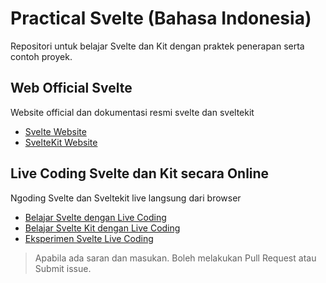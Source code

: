 # Practical Svelte (Bahasa Indonesia)

Repositori untuk belajar Svelte dan Kit dengan praktek penerapan serta contoh proyek.

## Web Official Svelte
Website official dan dokumentasi resmi svelte dan sveltekit
- [Svelte Website](https://svelte.dev)
- [SvelteKit Website](https://kit.svelte.dev)

## Live Coding Svelte dan Kit secara Online
Ngoding Svelte dan Sveltekit live langsung dari browser
- [Belajar Svelte dengan Live Coding](https://svelte.dev/tutorial)
- [Belajar Svelte Kit dengan Live Coding](https://learn.svelte.dev)
- [Eksperimen Svelte Live Coding](https://svelte.dev/repl)

> Apabila ada saran dan masukan. Boleh melakukan Pull Request atau Submit issue.
